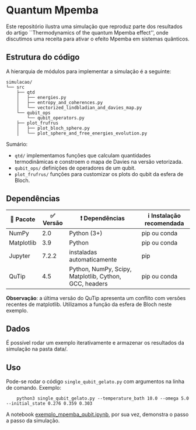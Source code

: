 # Quantum Mpemba

Este repositório ilustra uma simulação que reproduz parte dos resultados do artigo ``Thermodynamics of the quantum Mpemba effect'', onde discutimos uma receita para ativar o efeito Mpemba em sistemas quânticos.

## Estrutura do código
A hierarquia de módulos para implementar a simulação é a seguinte:
```
simulacao/
└── src
    ├── qtd
    │   ├── energies.py
    │   ├── entropy_and_coherences.py
    │   └── vectorized_lindbladian_and_davies_map.py
    └── qubit_ops
        └── qubit_operators.py
    ├── plot_frufrus
    │   ├── plot_bloch_sphere.py
    │   └── plot_sphere_and_free_energies_evolution.py
```

Sumário:
- ```qtd/``` implementamos funções que calculam quantidades termodinâmicas e constroem o mapa de Davies na versão vetorizada.
- ```qubit_ops/``` definições de operadores de um qubit.
- ```plot_frufrus/``` funções para customizar os plots do qubit da esfera de Bloch.

## Dependências
| :gift: Pacote | :white_check_mark: Versão | :exclamation: Dependências | :information_source: Instalação recomendada | 
| --- | --- | --- | --- |
| NumPy | 2.0 | Python (3+) | pip ou conda |
| Matplotlib | 3.9 | Python | pip ou conda |
| Jupyter | 7.2.2 | instaladas automaticamente | pip |
| QuTip | 4.5 | Python, NumPy, Scipy, Matplotlib, Cython, GCC, headers| pip ou conda|

**Observação**: a última versão do QuTip apresenta um conflito com versões recentes de matplotlib. Utilizamos a função da esfera de Bloch neste exemplo.

## Dados
É possível rodar um exemplo iterativamente e armazenar os resultados da simulação na pasta data/.

## Uso
Pode-se rodar o código ```single_qubit_gelato.py``` com argumentos na linha de comando. Exemplo:
```
    python3 single_qubit_gelato.py --temperature_bath 10.0 --omega 5.0 --initial_state 0.276 0.359 0.303
```


A notebook [exemplo_mpemba_qubit.ipynb](./exemplo_mpemba_qubit.ipynb), por sua vez, demonstra o passo a passo da simulação.
